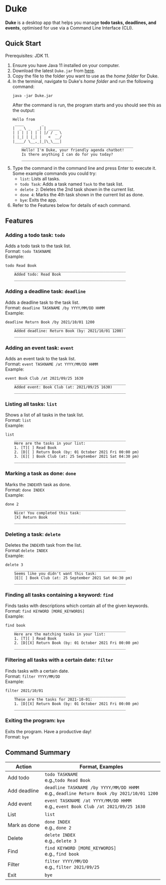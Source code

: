 # Duke 

**Duke** is a desktop app that helps you manage **todo tasks, deadlines, and events**, optimised for use via a Command Line Interface (CLI).

## Quick Start

Prerequisites: JDK 11.

1. Ensure you have Java 11 installed on your computer. 
1. Download the latest `Duke.jar` from [here](https://github.com/JWweiyin/ip/releases/tag/v0.2).
1. Copy the file to the folder you want to use as the *home folder* for Duke.
1. In the terminal, navigate to Duke's *home folder* and run the following command:
   ```
   java -jar Duke.jar
   ```
   After the command is run, the program starts and you should see this as the output:
   ```
   Hello from
    ____        _        
   |  _ \ _   _| | _____ 
   | | | | | | | |/ / _ \
   | |_| | |_| |   <  __/
   |____/ \__,_|_|\_\___|
	   __________________________________________________
	   Hello! I'm Duke, your friendly agenda chatbot!
	   Is there anything I can do for you today?
	   __________________________________________________
   ```
1. Type the command in the command line and press Enter to execute it.<br>
   Some example commands you could try:
   * `list`: Lists all tasks.
   * `todo Task`: Adds a task named `Task` to the task list.
   * `delete 2`: Deletes the 2nd task shown in the current list.
   * `done 4`: Marks the 4th task shown in the current list as done.
   * `bye`: Exits the app.
1. Refer to the Features below for details of each command.

## Features

### Adding a todo task: `todo`
Adds a todo task to the task list. <br>
Format: `todo TASKNAME` <br>
Example: <br>
   ```
   todo Read Book
	   __________________________________________________
	   Added todo: Read Book
	   __________________________________________________
   
   ```

### Adding a deadline task: `deadline`
Adds a deadline task to the task list. <br>
Format: `deadline TASKNAME /by YYYY/MM/DD HHMM` <br>
Example: <br>
   ```
   deadline Return Book /by 2021/10/01 1200
	   __________________________________________________
	   Added deadline: Return Book (by: 2021/10/01 1200)
	   __________________________________________________
   
   ```

### Adding an event task: `event`
Adds an event task to the task list. <br>
Format: `event TASKNAME /at YYYY/MM/DD HHMM` <br>
Example: <br>
   ```
   event Book Club /at 2021/09/25 1630
	   __________________________________________________
	   Added event: Book Club (at: 2021/09/25 1630)
	   __________________________________________________
   ```
   
### Listing all tasks: `list`
Shows a list of all tasks in the task list. <br>
Format: `list` <br>
Example: <br>
   ```
   list
	   __________________________________________________
	   Here are the tasks in your list:
	   1. [T][ ] Read Book
	   2. [D][ ] Return Book (by: 01 October 2021 Fri 00:00 pm)
	   3. [E][ ] Book Club (at: 25 September 2021 Sat 04:30 pm)
	   __________________________________________________
   ```

### Marking a task as done: `done`
Marks the `INDEX`th task as done. <br>
Format: `done INDEX` <br>
Example: <br>
   ```
   done 2
	   __________________________________________________
	   Nice! You completed this task:
	   [X] Return Book
	   __________________________________________________
   
   ```
   
### Deleting a task: `delete`
Deletes the `INDEX`th task from the list. <br>
Format `delete INDEX` <br>
Example: <br>
   ```
   delete 3
	   __________________________________________________
	   Seems like you didn't want this task:
	   [E][ ] Book Club (at: 25 September 2021 Sat 04:30 pm)
	   __________________________________________________
   ```
   
### Finding all tasks containing a keyword: `find`
Finds tasks with descriptions which contain all of the given keywords. <br>
Format: `find KEYWORD [MORE_KEYWORDS]` <br>
Example: <br>
   ```
   find book
	   __________________________________________________
	   Here are the matching tasks in your list: 
	   1. [T][ ] Read Book
	   2. [D][X] Return Book (by: 01 October 2021 Fri 00:00 pm)
	   __________________________________________________

   ```
   
### Filtering all tasks with a certain date: `filter`
Finds tasks with a certain date. <br>
Format: `filter YYYY/MM/DD` <br>
Example: <br>
   ```
   filter 2021/10/01
	   __________________________________________________
	   These are the tasks for 2021-10-01: 
	   1. [D][X] Return Book (by: 01 October 2021 Fri 00:00 pm)
	   __________________________________________________
   ```
   
### Exiting the program: `bye`
Exits the program. Have a productive day!<br>
Format: `bye` <br>

## Command Summary

|Action | Format, Examples|
|---|---|
|Add todo | `todo TASKNAME` <br> e.g.,`todo Read Book`|
|Add deadline | `deadline TASKNAME /by YYYY/MM/DD HHMM`<br> e.g., `deadline Return Book /by 2021/10/01 1200`|
|Add event | `event TASKNAME /at YYYY/MM/DD HHMM` <br> e.g., `event Book Club /at 2021/09/25 1630`|
|List | `list`|
|Mark as done | `done INDEX` <br> e.g., `done 2`|
|Delete | `delete INDEX`<br> e.g., `delete 3`|
|Find | `find KEYWORD [MORE_KEYWORDS]` <br> e.g., `find book`|
|Filter | `filter YYYY/MM/DD` <br> e.g., `filter 2021/09/25`|
|Exit | `bye`|
